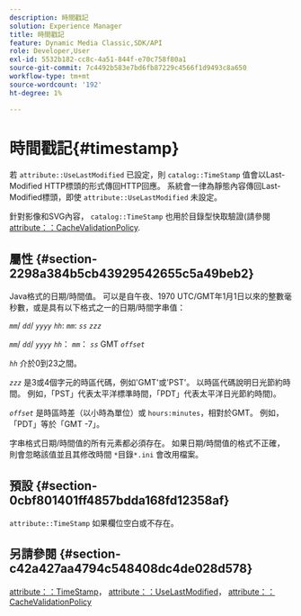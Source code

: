 ```yaml
---
description: 時間戳記
solution: Experience Manager
title: 時間戳記
feature: Dynamic Media Classic,SDK/API
role: Developer,User
exl-id: 5532b182-cc8c-4a51-844f-e70c758f80a1
source-git-commit: 7c4492b583e7bd6fb87229c4566f1d9493c8a650
workflow-type: tm+mt
source-wordcount: '192'
ht-degree: 1%

---
```


# 時間戳記{#timestamp}

若 `attribute::UseLastModified` 已設定，則 `catalog::TimeStamp` 值會以Last-Modified HTTP標頭的形式傳回HTTP回應。 系統會一律為靜態內容傳回Last-Modified標頭，即使 `attribute::UseLastModified` 未設定。

針對影像和SVG內容， `catalog::TimeStamp` 也用於目錄型快取驗證(請參閱 [attribute：：CacheValidationPolicy](/help/aem-is-ir-api/is-api/image-catalog/image-serving-api-ref/c-image-catalog-reference/c-attributes-reference/r-cachevalidationpolicy.md).

## 屬性 {#section-2298a384b5cb43929542655c5a49beb2}

Java格式的日期/時間值。 可以是自午夜、1970 UTC/GMT年1月1日以來的整數毫秒數，或是具有以下格式之一的日期/時間字串值：

*`mm`*/ *`dd`*/ *`yyyy`* *`hh`*: *`mm`*: *`ss`* *`zzz`*

*`mm`*/ *`dd`*/ *`yyyy`* *`hh`*： *`mm`*： *`ss`* GMT *`offset`*

*`hh`* 介於0到23之間。

*`zzz`* 是3或4個字元的時區代碼，例如&#39;GMT&#39;或&#39;PST&#39;。 以時區代碼說明日光節約時間。 例如，「PST」代表太平洋標準時間，「PDT」代表太平洋日光節約時間)。

*`offset`* 是時區時差（以小時為單位）或 `hours:minutes`，相對於GMT。 例如，「PDT」等於「GMT -7」。

字串格式日期/時間值的所有元素都必須存在。 如果日期/時間值的格式不正確，則會忽略該值並且其修改時間 `*`目錄`*.ini` 會改用檔案。

## 預設 {#section-0cbf801401ff4857bdda168fd12358af}

`attribute::TimeStamp` 如果欄位空白或不存在。

## 另請參閱 {#section-c42a427aa4794c548408dc4de028d578}

[attribute：：TimeStamp](../../../../../../is-api/image-catalog/image-serving-api-ref/c-image-catalog-reference/c-attributes-reference/r-timestamp.md#reference-4213c599a64942ee8cb9d80696b08296)， [attribute：：UseLastModified](../../../../../../is-api/image-catalog/image-serving-api-ref/c-image-catalog-reference/c-attributes-reference/r-uselastmodified.md#reference-73ecc421e6864a38aec5a4775f06b8e8)， [attribute：：CacheValidationPolicy](../../../../../../is-api/image-catalog/image-serving-api-ref/c-image-catalog-reference/c-attributes-reference/r-cachevalidationpolicy.md#reference-e55e52fd749041718a9af69fa2027b57)
